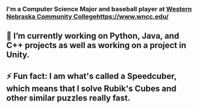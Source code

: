 <!--
**itsjustmegus/itsjustmegus** is a ✨ _special_ ✨ repository because its `README.md` (this file) appears on your GitHub profile.

Here are some ideas to get you started:

- 🔭 I’m currently working on ...
- 🌱 I’m currently learning ...
- 👯 I’m looking to collaborate on ...
- 🤔 I’m looking for help with ...
- 💬 Ask me about ...
- 📫 How to reach me: ...
- 😄 Pronouns: ...
- ⚡ Fun fact: ...
-->

### I'm a Computer Science Major and baseball player at [Western Nebraska Community College](https://www.wncc.edu/)https://www.wncc.edu/
## 🔭 I’m currently working on Python, Java, and C++ projects as well as working on a project in Unity.
## ⚡ Fun fact: I am what's called a Speedcuber, which means that I solve Rubik's Cubes and other similar puzzles really fast.
